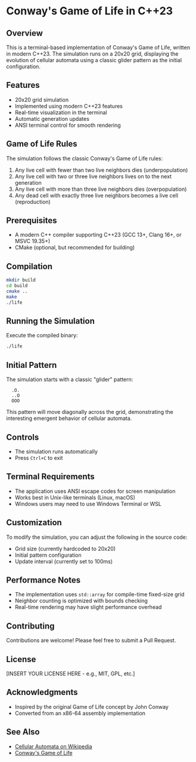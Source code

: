 # Conway's Game of Life in C++23

## Overview

This is a terminal-based implementation of Conway's Game of Life, written in modern C++23. The simulation runs on a 20x20 grid, displaying the evolution of cellular automata using a classic glider pattern as the initial configuration.

## Features

- 20x20 grid simulation
- Implemented using modern C++23 features
- Real-time visualization in the terminal
- Automatic generation updates
- ANSI terminal control for smooth rendering

## Game of Life Rules

The simulation follows the classic Conway's Game of Life rules:

1. Any live cell with fewer than two live neighbors dies (underpopulation)
2. Any live cell with two or three live neighbors lives on to the next generation
3. Any live cell with more than three live neighbors dies (overpopulation)
4. Any dead cell with exactly three live neighbors becomes a live cell (reproduction)

## Prerequisites

- A modern C++ compiler supporting C++23 (GCC 13+, Clang 16+, or MSVC 19.35+)
- CMake (optional, but recommended for building)

## Compilation

```bash
mkdir build
cd build
cmake ..
make
./life
```

## Running the Simulation

Execute the compiled binary:

```bash
./life
```

## Initial Pattern

The simulation starts with a classic "glider" pattern:

```
  .O.
  ..O
  OOO
```

This pattern will move diagonally across the grid, demonstrating the interesting emergent behavior of cellular automata.

## Controls

- The simulation runs automatically
- Press `Ctrl+C` to exit

## Terminal Requirements

- The application uses ANSI escape codes for screen manipulation
- Works best in Unix-like terminals (Linux, macOS)
- Windows users may need to use Windows Terminal or WSL

## Customization

To modify the simulation, you can adjust the following in the source code:
- Grid size (currently hardcoded to 20x20)
- Initial pattern configuration
- Update interval (currently set to 100ms)

## Performance Notes

- The implementation uses `std::array` for compile-time fixed-size grid
- Neighbor counting is optimized with bounds checking
- Real-time rendering may have slight performance overhead

## Contributing

Contributions are welcome! Please feel free to submit a Pull Request.

## License

[INSERT YOUR LICENSE HERE - e.g., MIT, GPL, etc.]

## Acknowledgments

- Inspired by the original Game of Life concept by John Conway
- Converted from an x86-64 assembly implementation

## See Also

- [Cellular Automata on Wikipedia](https://en.wikipedia.org/wiki/Cellular_automaton)
- [Conway's Game of Life](https://en.wikipedia.org/wiki/Conway%27s_Game_of_Life)
